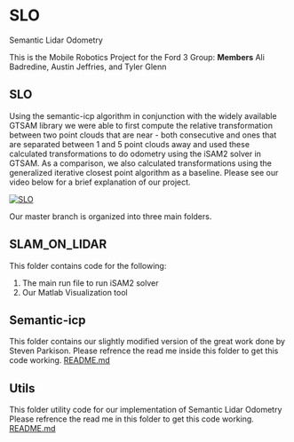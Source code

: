 # SLO
Semantic Lidar Odometry

This is the Mobile Robotics Project for the Ford 3 Group: 
__Members__ Ali Badredine, Austin Jeffries, and Tyler Glenn

## SLO

Using the semantic-icp algorithm in conjunction with the widely available GTSAM library we were able to first compute the relative transformation between two point clouds that are near - both consecutive and ones that are separated between 1 and 5 point clouds away and used these calculated transformations to do odometry using the iSAM2 solver in GTSAM. As a comparison, we also calculated transformations using the generalized iterative closest point algorithm as a baseline. Please see our video below for a brief explanation of our project.

[![SLO](https://github.com/tglenn28/SLO/tree/master/utils/images/slo_screen_grab.png)](https://www.youtube.com/watch?v=0wvZ5xyvVrM&t=2s)

Our master branch is organized into three main folders. 


## SLAM_ON_LIDAR

This folder contains code for the following:
1. The main run file to run iSAM2 solver
2. Our Matlab Visualization tool

## Semantic-icp

This folder contains our slightly modified version of the great work done by Steven Parkison. Please refrence the read me inside this folder to get this code working. [README.md](https://github.com/tglenn28/SLO/tree/master/Semantic-icp)

## Utils

This folder utility code for our implementation of Semantic Lidar Odometry
Please refrence the read me in this folder to get this code working. [README.md](https://github.com/tglenn28/SLO/tree/master/utils)


